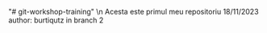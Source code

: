 "# git-workshop-training" \n
Acesta este primul meu repositoriu
18/11/2023
author: burtiqutz
in branch 2